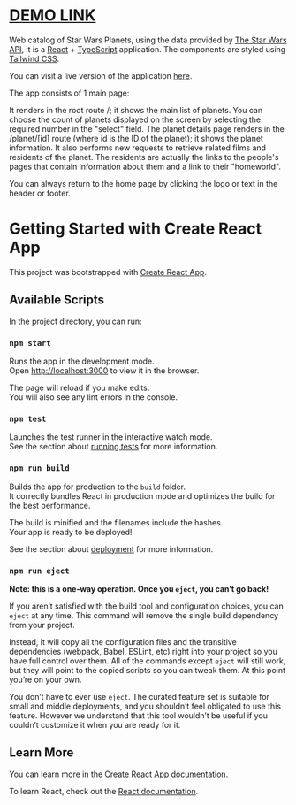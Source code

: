 # [DEMO LINK](https://anna-Shapovalova.github.io/planets_spa)

Web catalog of Star Wars Planets, using the data provided by [The Star Wars API](https://swapi.dev/), it is a [React](https://reactjs.org/) + [TypeScript](https://www.typescriptlang.org/) application. The components are styled using [Tailwind CSS](https://tailwindcss.com/).

You can visit a live version of the application [here](https://anna-Shapovalova.github.io/planets_spa).

The app consists of 1 main page:

It renders in the root route /; it shows the main list of planets. You can choose the count of planets displayed on the screen by selecting the required number in the "select" field.
The planet details page renders in the /planet/[id] route (where id is the ID of the planet); it shows the planet information. It also performs new requests to retrieve related films and residents of the planet.
The residents are actually the links to the people's pages that contain information about them and a link to their "homeworld".

You can always return to the home page by clicking the logo or text in the header or footer.

# Getting Started with Create React App

This project was bootstrapped with [Create React App](https://github.com/facebook/create-react-app).

## Available Scripts

In the project directory, you can run:

### `npm start`

Runs the app in the development mode.\
Open [http://localhost:3000](http://localhost:3000) to view it in the browser.

The page will reload if you make edits.\
You will also see any lint errors in the console.

### `npm test`

Launches the test runner in the interactive watch mode.\
See the section about [running tests](https://facebook.github.io/create-react-app/docs/running-tests) for more information.

### `npm run build`

Builds the app for production to the `build` folder.\
It correctly bundles React in production mode and optimizes the build for the best performance.

The build is minified and the filenames include the hashes.\
Your app is ready to be deployed!

See the section about [deployment](https://facebook.github.io/create-react-app/docs/deployment) for more information.

### `npm run eject`

**Note: this is a one-way operation. Once you `eject`, you can’t go back!**

If you aren’t satisfied with the build tool and configuration choices, you can `eject` at any time. This command will remove the single build dependency from your project.

Instead, it will copy all the configuration files and the transitive dependencies (webpack, Babel, ESLint, etc) right into your project so you have full control over them. All of the commands except `eject` will still work, but they will point to the copied scripts so you can tweak them. At this point you’re on your own.

You don’t have to ever use `eject`. The curated feature set is suitable for small and middle deployments, and you shouldn’t feel obligated to use this feature. However we understand that this tool wouldn’t be useful if you couldn’t customize it when you are ready for it.

## Learn More

You can learn more in the [Create React App documentation](https://facebook.github.io/create-react-app/docs/getting-started).

To learn React, check out the [React documentation](https://reactjs.org/).
